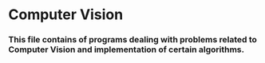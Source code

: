 <html>
<body>
<h1 color="red"> Computer Vision</h1>
<h3>This file contains of programs dealing with problems related to Computer Vision and implementation of certain algorithms.</h3>
</body>
</html>

